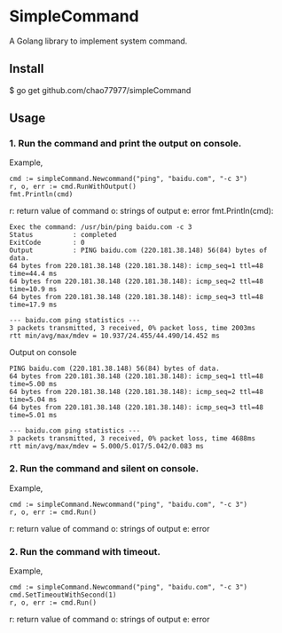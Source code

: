# SimpleCommand
A Golang library to implement system command.

## Install
$ go get github.com/chao77977/simpleCommand

## Usage

### 1. Run the command and print the output on console.
Example,
```
cmd := simpleCommand.Newcommand("ping", "baidu.com", "-c 3")
r, o, err := cmd.RunWithOutput()
fmt.Println(cmd)
```
r: return value of command
o: strings of output
e: error
fmt.Println(cmd):
```
Exec the command: /usr/bin/ping baidu.com -c 3
Status          : completed
ExitCode        : 0
Output          : PING baidu.com (220.181.38.148) 56(84) bytes of data.
64 bytes from 220.181.38.148 (220.181.38.148): icmp_seq=1 ttl=48 time=44.4 ms
64 bytes from 220.181.38.148 (220.181.38.148): icmp_seq=2 ttl=48 time=10.9 ms
64 bytes from 220.181.38.148 (220.181.38.148): icmp_seq=3 ttl=48 time=17.9 ms

--- baidu.com ping statistics ---
3 packets transmitted, 3 received, 0% packet loss, time 2003ms
rtt min/avg/max/mdev = 10.937/24.455/44.490/14.452 ms
```

Output on console
```
PING baidu.com (220.181.38.148) 56(84) bytes of data.
64 bytes from 220.181.38.148 (220.181.38.148): icmp_seq=1 ttl=48 time=5.00 ms
64 bytes from 220.181.38.148 (220.181.38.148): icmp_seq=2 ttl=48 time=5.04 ms
64 bytes from 220.181.38.148 (220.181.38.148): icmp_seq=3 ttl=48 time=5.01 ms

--- baidu.com ping statistics ---
3 packets transmitted, 3 received, 0% packet loss, time 4688ms
rtt min/avg/max/mdev = 5.000/5.017/5.042/0.083 ms
```

### 2. Run the command and silent on console.
Example,
```
cmd := simpleCommand.Newcommand("ping", "baidu.com", "-c 3")
r, o, err := cmd.Run()
```
r: return value of command
o: strings of output
e: error

### 2. Run the command with timeout.
Example,
```
cmd := simpleCommand.Newcommand("ping", "baidu.com", "-c 3")
cmd.SetTimeoutWithSecond(1)
r, o, err := cmd.Run()
```
r: return value of command
o: strings of output
e: error
